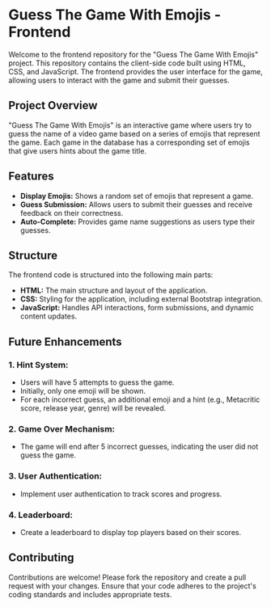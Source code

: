 # Guess The Game With Emojis - Frontend
Welcome to the frontend repository for the "Guess The Game With Emojis" project. This repository contains the client-side code built using HTML, CSS, and JavaScript. The frontend provides the user interface for the game, allowing users to interact with the game and submit their guesses.

## Project Overview
"Guess The Game With Emojis" is an interactive game where users try to guess the name of a video game based on a series of emojis that represent the game. Each game in the database has a corresponding set of emojis that give users hints about the game title.

## Features
- **Display Emojis:** Shows a random set of emojis that represent a game.
- **Guess Submission:** Allows users to submit their guesses and receive feedback on their correctness.
- **Auto-Complete:** Provides game name suggestions as users type their guesses.

## Structure
The frontend code is structured into the following main parts:
- **HTML:** The main structure and layout of the application.
- **CSS:** Styling for the application, including external Bootstrap integration.
- **JavaScript:** Handles API interactions, form submissions, and dynamic content updates.

## Future Enhancements
### 1. Hint System:
- Users will have 5 attempts to guess the game.
- Initially, only one emoji will be shown.
- For each incorrect guess, an additional emoji and a hint (e.g., Metacritic score, release year, genre) will be revealed.

### 2. Game Over Mechanism:
- The game will end after 5 incorrect guesses, indicating the user did not guess the game.

### 3. User Authentication:
- Implement user authentication to track scores and progress.

### 4. Leaderboard:
- Create a leaderboard to display top players based on their scores.

## Contributing
Contributions are welcome! Please fork the repository and create a pull request with your changes. Ensure that your code adheres to the project's coding standards and includes appropriate tests.
